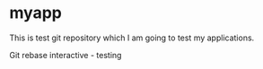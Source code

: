 # myapp
This is test git repository which I am going to test my applications.

Git rebase interactive - testing